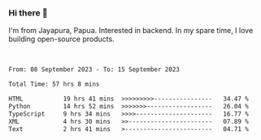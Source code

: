 ### Hi there 👋

I'm from Jayapura, Papua. Interested in backend. In my spare time, I love building open-source products.

<br>

 
 <!--START_SECTION:waka-->

```txt
From: 08 September 2023 - To: 15 September 2023

Total Time: 57 hrs 8 mins

HTML           19 hrs 41 mins  >>>>>>>>>----------------   34.47 %
Python         14 hrs 52 mins  >>>>>>>------------------   26.04 %
TypeScript     9 hrs 34 mins   >>>>---------------------   16.77 %
XML            4 hrs 30 mins   >>-----------------------   07.89 %
Text           2 hrs 41 mins   >------------------------   04.71 %
```

<!--END_SECTION:waka-->
